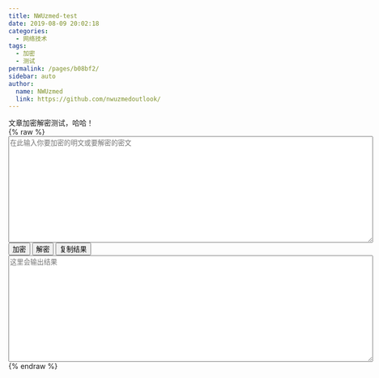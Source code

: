 ```yaml
---
title: NWUzmed-test
date: 2019-08-09 20:02:18
categories: 
  - 网络技术
tags: 
  - 加密
  - 测试
permalink: /pages/b08bf2/
sidebar: auto
author: 
  name: NWUzmed
  link: https://github.com/nwuzmedoutlook/
---
```


文章加密解密测试，哈哈！

<!-- more -->



{% raw %}



<div class="article-entry" itemprop="articleBody">
          <script src="https://cdn.jsdelivr.net/npm/crypto-js@3.1.9-1/core.js"></script>
<script src="https://cdn.jsdelivr.net/npm/crypto-js@3.1.9-1/enc-base64.js"></script>
<style>
    p {
        margin-top: 0%;
        margin-bottom: 0%;
    }
    textarea.input {
        position: relative;
        left: 0%;
        top: 0%;
        margin: 0%;
        height: 210px;
        width: 720px;
    }
    textarea.output {
        position: relative;
        left: 0%;
        top: auto;
        margin: 0%;
        height: 210px;
        width: 720px;
    }
</style>
<p><textarea rows="3" cols="20" class="input" id="input" placeholder="在此输入你要加密的明文或要解密的密文"></textarea></p>
<div>
    <button onclick="javascript:enc()">加密</button>
    <button onclick="javascript:dec()">解密</button>
    <button id="copybutton" class="btn" data-clipboard-target="#output">复制结果</button>
</div>
<textarea rows="3" cols="20" class="output" id="output" placeholder="这里会输出结果"></textarea>
<script src="https://cdn.jsdelivr.net/npm/clipboard@2/dist/clipboard.min.js"></script>
<script>
    function enc() {
        var text=document.getElementById("input").value;
        var str=CryptoJS.enc.Utf8.parse(text);
        document.getElementById("output").value=CryptoJS.enc.Base64.stringify(str);
    }
    function dec() {
        var code=document.getElementById("input").value;
        var words = CryptoJS.enc.Base64.parse(code);
        document.getElementById("output").value=words.toString(CryptoJS.enc.Utf8);
    }
    var result=document.getElementById("output").value;
    var clipboard = new ClipboardJS('.btn');
    clipboard.on('success', function(e) {
        alert("复制成功");
        e.clearSelection();
    });
    clipboard.on('error', function(e) {
        alert("复制失败");
        e.clearSelection();
    });
</script>
        </div>



{% endraw %}